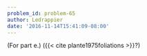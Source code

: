 ```yaml
---
problem_id: problem-65
author: Ledrappier
date: '2016-11-14T15:41:09-08:00'
---
```

(For part e.) ({{< cite plante1975foliations >}}?)


